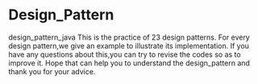 # Design_Pattern
design_pattern_java
This is the practice of 23 design patterns.
For every design pattern,we give an example to illustrate its implementation.
If you have any questions about this,you can try to revise the codes so as to improve it.
Hope that can help you to understand the design_pattern and thank you for your advice.
